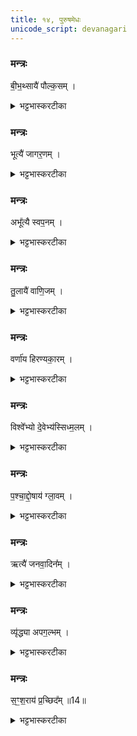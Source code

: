 ```yaml
---
title: १४, पुरुषमेधः
unicode_script: devanagari
---
```


###  मन्त्रः
बी॒भ॒थ्सायै॑ पौल्क॒सम् ।

<details><summary>भट्टभास्करटीका</summary>

1बीभत्सायै पौल्कसं अतिनिकृष्टां जातिम् ।
</details>

###  मन्त्रः
भूत्यै॑ जागर॒णम् ।

<details><summary>भट्टभास्करटीका</summary>

भूत्यै अभिवृध्यै जागरणं प्रबोधशीलं अवहितम् ।
</details>

###  मन्त्रः
अभू᳚त्यै स्वप॒नम् ।

<details><summary>भट्टभास्करटीका</summary>

अभूत्यै स्वपनं प्रमादभूयिष्ठम् ।
</details>

###  मन्त्रः
तु॒लायै॑ वाणि॒जम् ।

<details><summary>भट्टभास्करटीका</summary>

तुलायै परिच्छेदविशेषाय वाणिजं तुलासूत्रजीविनम् । वणिगेव वाणिजः स्वार्थिकोऽण् ।
</details>

###  मन्त्रः

वर्णा॑य हिरण्यका॒रम् ।
<details><summary>भट्टभास्करटीका</summary>

वर्णाय हिरण्यकारम् । गतम् ।
</details>

###  मन्त्रः
विश्वे᳚भ्यो दे॒वेभ्य॑स्सिध्म॒लम् ।

<details><summary>भट्टभास्करटीका</summary>

विश्वेभ्यो देवेभ्यः सिध्यलं कुष्ठरोगिणम्, तत्कोपजन्यत्वात्तस्य । 'सिध्मादिम्यश्च' इति लच् ।
</details>

###  मन्त्रः
प॒श्चा॒द्दो॒षाय॑ ग्ला॒वम् ।

<details><summary>भट्टभास्करटीका</summary>

पश्चाद्दोषाय कुष्ठव्यतिरिक्ताय देहदोषाय ग्लावं नित्यकृशवपुषं, तज्जन्यत्वात्कार्श्यस्य । ग्लायतेः क्विबन्तात् मत्वर्थीयो वकारः ।
</details>

###  मन्त्रः
ऋत्यै॑ जनवा॒दिन᳚म् ।

<details><summary>भट्टभास्करटीका</summary>

ऋत्यै अरुणाय आर्तत्वाय जनवादिनं जनानां परिवदनशीलम् ।
</details>

###  मन्त्रः
व्यृ॑द्ध्या अपग॒ल्भम् ।

<details><summary>भट्टभास्करटीका</summary>

व्यृवधै ऋद्ध्यभावाय अपगल्भं अपगतधार्ष्ट्यं लज्जामूकम् ।
</details>

###  मन्त्रः
स॒ꣳ॒श॒राय॑ प्र॒च्छिद᳚म् ॥14॥  

<details><summary>भट्टभास्करटीका</summary>

संशराय संकीर्णत्वाय प्रध्वंसाय प्रच्छिदं प्रकर्षेण भेत्तारं शल्यानामुद्धर्तारम् ॥

इति तृतीये चतुर्थे चतुर्दशोऽनुवाकः ॥  

</details>

